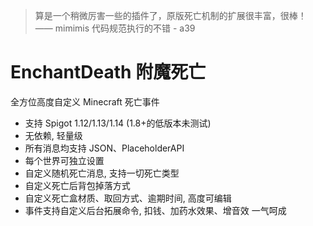 > 算是一个稍微厉害一些的插件了，原版死亡机制的扩展很丰富，很棒！ —— mimimis
> 代码规范执行的不错 - a39

# EnchantDeath 附魔死亡

全方位高度自定义 Minecraft 死亡事件 


* 支持 Spigot 1.12/1.13/1.14 (1.8+的低版本未测试)
* 无依赖, 轻量级
* 所有消息均支持 JSON、PlaceholderAPI
* 每个世界可独立设置
* 自定义随机死亡消息, 支持一切死亡类型
* 自定义死亡后背包掉落方式
* 自定义死亡盒材质、取回方式、逾期时间, 高度可编辑
* 事件支持自定义后台拓展命令, 扣钱、加药水效果、增音效 一气呵成
